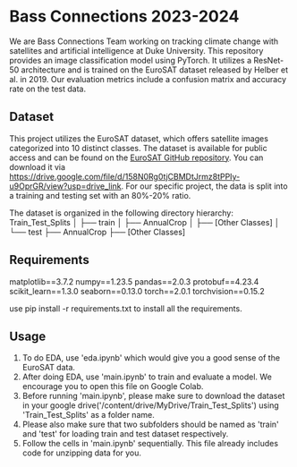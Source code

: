 # Bass Connections 2023-2024
We are Bass Connections Team working on tracking climate change with satellites and artificial intelligence at Duke University. This repository provides an image classification model using PyTorch. It utilizes a ResNet-50 architecture and is trained on the EuroSAT dataset released by Helber et al. in 2019. Our evaluation metrics include a confusion matrix and accuracy rate on the test data.

## Dataset
This project utilizes the EuroSAT dataset, which offers satellite images categorized into 10 distinct classes. The dataset is available for public access and can be found on the [EuroSAT GitHub repository](https://github.com/phelber/EuroSAT). You can download it via https://drive.google.com/file/d/158N0Rg0tjCBMDtJrmz8tPPIy-u9OprGR/view?usp=drive_link. For our specific project, the data is split into a training and testing set with an 80%-20% ratio.

The dataset is organized in the following directory hierarchy:
Train_Test_Splits
│
├── train
│   ├── AnnualCrop
│   ├── [Other Classes]
│
└── test
    ├── AnnualCrop
    ├── [Other Classes]

## Requirements
matplotlib==3.7.2
numpy==1.23.5
pandas==2.0.3
protobuf==4.23.4
scikit_learn==1.3.0
seaborn==0.13.0
torch==2.0.1
torchvision==0.15.2

use pip install -r requirements.txt to install all the requirements.

## Usage
1. To do EDA, use 'eda.ipynb' which would give you a good sense of the EuroSAT data.
2. After doing EDA, use 'main.ipynb' to train and evaluate a model. We encourage you to open this file on Google Colab.
3. Before running 'main.ipynb', please make sure to download the dataset in your google drive('/content/drive/MyDrive/Train_Test_Splits') using 'Train_Test_Splits' as a folder name.
4. Please also make sure that two subfolders should be named as 'train' and 'test' for loading train and test dataset respectively.
5. Follow the cells in 'main.ipynb' sequentially. This file already includes code for unzipping data for you.

